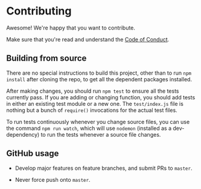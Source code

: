 Contributing
================================================================================

Awesome!  We're happy that you want to contribute.

Make sure that you're read and understand the [Code of Conduct](CODE_OF_CONDUCT.md).


Building from source
--------------------------------------------------------------------------------

There are no special instructions to build this project, other than to
run `npm install` after cloning the repo, to get all the dependent packages
installed.

After making changes, you should run `npm test` to ensure all the tests
currently pass.  If you are adding or changing function, you should add tests
in either an existing test module or a new one.  The `test/index.js` file
is nothing but a bunch of `require()` invocations for the actual test files.

To run tests continuously whenever you change source files, you can use
the command `npm run watch`, which will use `nodemon` (installed as a
dev-dependency) to run the tests whenever a source file changes.


GitHub usage
--------------------------------------------------------------------------------

* Develop major features on feature branches, and submit PRs to `master`.

* Never force push onto `master`.
